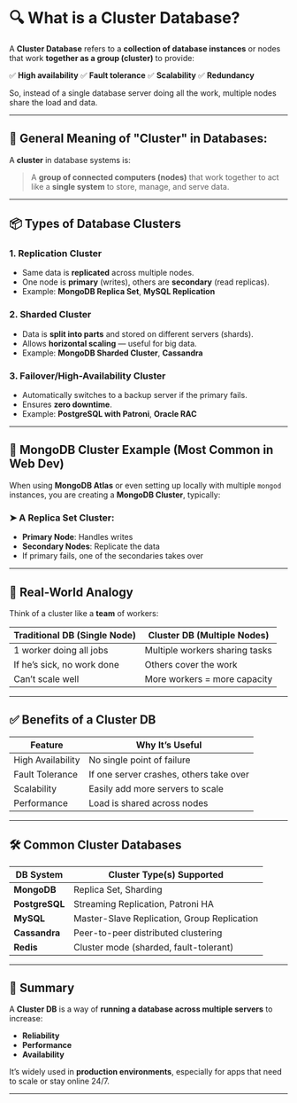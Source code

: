 
# 🔍 What is a **Cluster Database**?

A **Cluster Database** refers to a **collection of database instances** or nodes that work **together as a group (cluster)** to provide:

✅ **High availability**
✅ **Fault tolerance**
✅ **Scalability**
✅ **Redundancy**

So, instead of a single database server doing all the work, multiple nodes share the load and data.

---

## 🧠 General Meaning of "Cluster" in Databases:

A **cluster** in database systems is:

> A **group of connected computers (nodes)** that work together to act like a **single system** to store, manage, and serve data.

---

## 📦 Types of Database Clusters

### 1. **Replication Cluster**

* Same data is **replicated** across multiple nodes.
* One node is **primary** (writes), others are **secondary** (read replicas).
* Example: **MongoDB Replica Set**, **MySQL Replication**

### 2. **Sharded Cluster**

* Data is **split into parts** and stored on different servers (shards).
* Allows **horizontal scaling** — useful for big data.
* Example: **MongoDB Sharded Cluster**, **Cassandra**

### 3. **Failover/High-Availability Cluster**

* Automatically switches to a backup server if the primary fails.
* Ensures **zero downtime**.
* Example: **PostgreSQL with Patroni**, **Oracle RAC**

---

## 🧪 MongoDB Cluster Example (Most Common in Web Dev)

When using **MongoDB Atlas** or even setting up locally with multiple `mongod` instances, you are creating a **MongoDB Cluster**, typically:

### ➤ A **Replica Set Cluster**:

* **Primary Node**: Handles writes
* **Secondary Nodes**: Replicate the data
* If primary fails, one of the secondaries takes over

---

## 🧮 Real-World Analogy

Think of a cluster like a **team** of workers:

| Traditional DB (Single Node) | Cluster DB (Multiple Nodes)    |
| ---------------------------- | ------------------------------ |
| 1 worker doing all jobs      | Multiple workers sharing tasks |
| If he’s sick, no work done   | Others cover the work          |
| Can’t scale well             | More workers = more capacity   |

---

## ✅ Benefits of a Cluster DB

| Feature           | Why It’s Useful                         |
| ----------------- | --------------------------------------- |
| High Availability | No single point of failure              |
| Fault Tolerance   | If one server crashes, others take over |
| Scalability       | Easily add more servers to scale        |
| Performance       | Load is shared across nodes             |

---

## 🛠️ Common Cluster Databases

| DB System      | Cluster Type(s) Supported                   |
| -------------- | ------------------------------------------- |
| **MongoDB**    | Replica Set, Sharding                       |
| **PostgreSQL** | Streaming Replication, Patroni HA           |
| **MySQL**      | Master-Slave Replication, Group Replication |
| **Cassandra**  | Peer-to-peer distributed clustering         |
| **Redis**      | Cluster mode (sharded, fault-tolerant)      |

---

## 📌 Summary

A **Cluster DB** is a way of **running a database across multiple servers** to increase:

* **Reliability**
* **Performance**
* **Availability**

It’s widely used in **production environments**, especially for apps that need to scale or stay online 24/7.

---